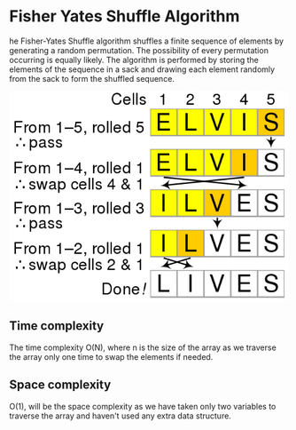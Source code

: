 # Fisher Yates Shuffle Algorithm
he Fisher-Yates Shuffle algorithm shuffles a finite sequence of elements by generating a random permutation. 
The possibility of every permutation occurring is equally likely. The algorithm is performed by storing the elements 
of the sequence in a sack and drawing each element randomly from the sack to form the shuffled sequence.

![Soundex Algorithm](./fisher-yates-shuffle.png)

## Time complexity
The time complexity O(N), where n is the size of the array as we traverse the array only one time to swap the elements if needed.

## Space complexity
O(1), will be the space complexity as we have taken only two variables to traverse the array and haven't used any extra data structure.


